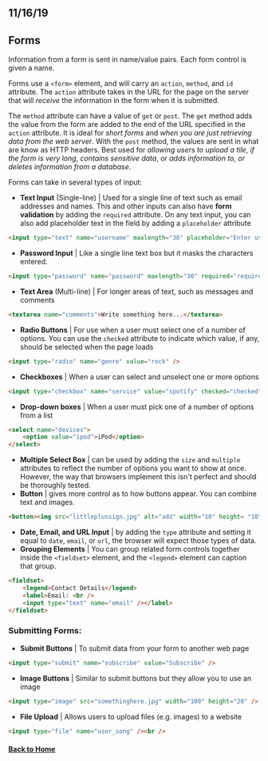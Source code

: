 ## 11/16/19

## Forms

Information from a form is sent in name/value pairs. Each form control is given a name.

Forms use a `<form>` element, and will carry an `action`, `method`, and `id` attribute. The `action` attribute takes in the URL for the page on the server that will _receive_ the information in the form when it is submitted. 

The `method` attribute can have a value of `get` or `post`. The `get` method adds the value from the form are added to the end of the URL specified in the `action` attribute. It is ideal for _short forms_ and _when you are just retrieving data from the web server_. With the `post` method, the values are sent in what are know as HTTP headers. Best used for _allowing users to upload a tile_, _if the form is very long_, _contains sensitive data_, or _adds information to, or deletes information from a database_.

Forms can take in several types of input:
- **Text Input** (Single-line) | Used for a single line of text such as email addresses and names. This and other inputs can also have **form validation** by adding the `required` attribute. On any text input, you can also add placeholder text in the field by adding a `placeholder` attribute
```html
<input type="text" name="username" maxlength="30" placeholder="Enter username" />
```
- **Password Input** | Like a single line text box but it masks the characters entered.
```html
<input type="password" name="password" maxlength="30" required="required" />
```
- **Text Area** (Multi-line) | For longer areas of text, such as messages and comments
```html
<textarea name="comments">Write something here...</textarea>
```
- **Radio Buttons** | For use when a user must select one of a number of options. You can use the `checked` attribute to indicate which value, if any, should be selected when the page loads
```html
<input type="radio" name="genre" value="rock" />
```
- **Checkboxes** | When a user can select and unselect one or more options
```html
<input type="checkbox" name="service" value="spotify" checked="checked" />
```
- **Drop-down boxes** | When a user must pick one of a number of options from a list
```html
<select name="devices">
    <option value="ipod">iPod</option>
</select>
```
- **Multiple Select Box** | can be used by adding the `size` and `multiple` attributes to reflect the number of options you want to show at once. However, the way that browsers implement this isn't perfect and should be thoroughly tested.
- **Button** | gives more control as to how buttons appear. You can combine text and images.
```html
<button><img src="littleplussign.jpg" alt="add" width="10" height= "10" /> Add</button>
```
- **Date, Email, and URL Input** | by adding the `type` attribute and setting it equal to `date`, `email`, or `url`, the browser will expect those types of data.
- **Grouping Elements** | You can group related form controls together inside the `<fieldset>` element, and the `<legend>` element can caption that group.
```html
<fieldset>
    <legend>Contact Details</legend>
    <label>Email: <br />
    <input type="text" name="email" /></label>
</fieldset>
```

### Submitting Forms:
- **Submit Buttons** | To submit data from your form to another web page
```html
<input type="submit" name="subscribe" value="Subscribe" />
```
- **Image Buttons** | Similar to submit buttons but they allow you to use an image
```html
<input type="image" src="somethinghere.jpg" width="100" height="20" />
```
- **File Upload** | Allows users to upload files (e.g. images) to a website
```html
<input type="file" name="user_song" /><br />
```

#### [Back to Home](index.md)